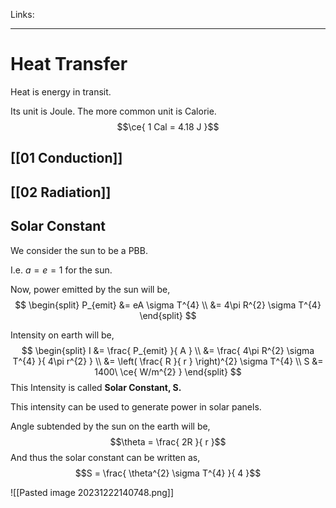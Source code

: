 Links: 
___
# Heat Transfer
Heat is energy in transit.

Its unit is Joule. The more common unit is Calorie. 
$$\ce{ 1 Cal = 4.18 J }$$

## [[01 Conduction]]

## [[02 Radiation]]

## Solar Constant
We consider the sun to be a PBB. 

I.e. $a = e = 1$ for the sun. 

Now, power emitted by the sun will be,
$$
\begin{split}
P_{emit} &= eA \sigma T^{4} \\
&= 4\pi R^{2} \sigma T^{4} 
\end{split}
$$

Intensity on earth will be,
$$
\begin{split}
I &= \frac{ P_{emit} }{ A } \\
&= \frac{ 4\pi R^{2} \sigma T^{4} }{ 4\pi r^{2} } \\
&= \left( \frac{ R }{ r } \right)^{2} \sigma T^{4} \\
S &= 1400\ \ce{ W/m^{2} }
\end{split}
$$
This Intensity is called **Solar Constant, S.**

This intensity can be used to generate power in solar panels. 

Angle subtended by the sun on the earth will be,
$$\theta = \frac{ 2R }{ r }$$
And thus the solar constant can be written as,
$$S = \frac{ \theta^{2} \sigma T^{4} }{ 4 }$$

![[Pasted image 20231222140748.png]]